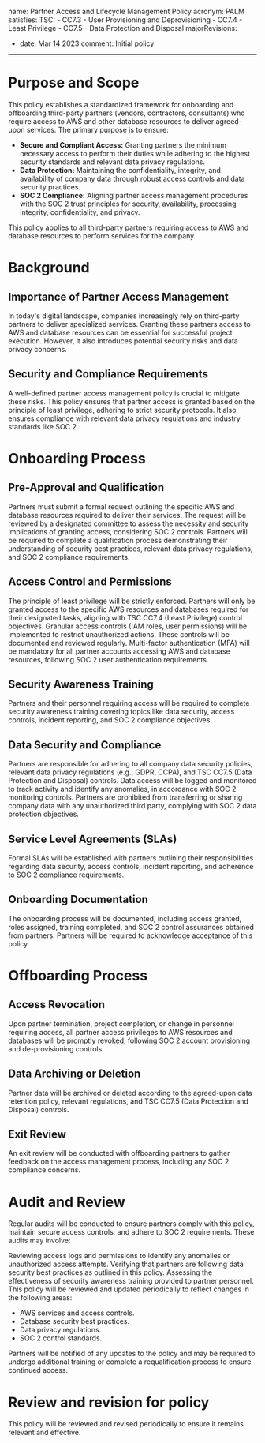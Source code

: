 
name: Partner Access and Lifecycle Management Policy
acronym: PALM
satisfies:
  TSC:
    - CC7.3 - User Provisioning and Deprovisioning
    - CC7.4 - Least Privilege
    - CC7.5 - Data Protection and Disposal
majorRevisions:
  - date: Mar 14 2023
    comment: Initial policy
---

# Purpose and Scope

This policy establishes a standardized framework for onboarding and offboarding third-party partners (vendors, contractors, consultants) who require access to AWS and other database resources to deliver agreed-upon services. The primary purpose is to ensure:

- **Secure and Compliant Access:** Granting partners the minimum necessary access to perform their duties while adhering to the highest security standards and relevant data privacy regulations.
- **Data Protection:** Maintaining the confidentiality, integrity, and availability of company data through robust access controls and data security practices.
- **SOC 2 Compliance:** Aligning partner access management procedures with the SOC 2 trust principles for security, availability, processing integrity, confidentiality, and privacy.

This policy applies to all third-party partners requiring access to AWS and database resources to perform services for the company.

# Background

## Importance of Partner Access Management

In today's digital landscape, companies increasingly rely on third-party partners to deliver specialized services. Granting these partners access to AWS and database resources can be essential for successful project execution. However, it also introduces potential security risks and data privacy concerns.

## Security and Compliance Requirements

A well-defined partner access management policy is crucial to mitigate these risks. This policy ensures that partner access is granted based on the principle of least privilege, adhering to strict security protocols. It also ensures compliance with relevant data privacy regulations and industry standards like SOC 2.

# Onboarding Process

## Pre-Approval and Qualification

Partners must submit a formal request outlining the specific AWS and database resources required to deliver their services.
The request will be reviewed by a designated committee to assess the necessity and security implications of granting access, considering SOC 2 controls.
Partners will be required to complete a qualification process demonstrating their understanding of security best practices, relevant data privacy regulations, and SOC 2 compliance requirements.

## Access Control and Permissions

The principle of least privilege will be strictly enforced. Partners will only be granted access to the specific AWS resources and databases required for their designated tasks, aligning with TSC CC7.4 (Least Privilege) control objectives.
Granular access controls (IAM roles, user permissions) will be implemented to restrict unauthorized actions. These controls will be documented and reviewed regularly.
Multi-factor authentication (MFA) will be mandatory for all partner accounts accessing AWS and database resources, following SOC 2 user authentication requirements.

## Security Awareness Training

Partners and their personnel requiring access will be required to complete security awareness training covering topics like data security, access controls, incident reporting, and SOC 2 compliance objectives.

## Data Security and Compliance

Partners are responsible for adhering to all company data security policies, relevant data privacy regulations (e.g., GDPR, CCPA), and TSC CC7.5 (Data Protection and Disposal) controls.
Data access will be logged and monitored to track activity and identify any anomalies, in accordance with SOC 2 monitoring controls.
Partners are prohibited from transferring or sharing company data with any unauthorized third party, complying with SOC 2 data protection objectives.

## Service Level Agreements (SLAs)

Formal SLAs will be established with partners outlining their responsibilities regarding data security, access controls, incident reporting, and adherence to SOC 2 compliance requirements.

## Onboarding Documentation

The onboarding process will be documented, including access granted, roles assigned, training completed, and SOC 2 control assurances obtained from partners. Partners will be required to acknowledge acceptance of this policy.

# Offboarding Process

## Access Revocation

Upon partner termination, project completion, or change in personnel requiring access, all partner access privileges to AWS resources and databases will be promptly revoked, following SOC 2 account provisioning and de-provisioning controls.

## Data Archiving or Deletion

Partner data will be archived or deleted according to the agreed-upon data retention policy, relevant regulations, and TSC CC7.5 (Data Protection and Disposal) controls.

## Exit Review

An exit review will be conducted with offboarding partners to gather feedback on the access management process, including any SOC 2 compliance concerns.

# Audit and Review
Regular audits will be conducted to ensure partners comply with this policy, maintain secure access controls, and adhere to SOC 2 requirements. These audits may involve:

Reviewing access logs and permissions to identify any anomalies or unauthorized access attempts.
Verifying that partners are following data security best practices as outlined in this policy.
Assessing the effectiveness of security awareness training provided to partner personnel.
This policy will be reviewed and updated periodically to reflect changes in the following areas:

   * AWS services and access controls.
   * Database security best practices.
   * Data privacy regulations.
   * SOC 2 control standards.
  
Partners will be notified of any updates to the policy and may be required to undergo additional training or complete a requalification process to ensure continued access.

# Review and revision for policy
This policy will be reviewed and revised periodically to ensure it remains relevant and effective.